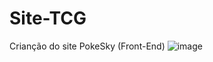 # Site-TCG
Crianção do site PokeSky (Front-End)
![image](https://user-images.githubusercontent.com/11997211/223212864-4165877e-88ac-4624-92be-85ea857d0b47.png)
